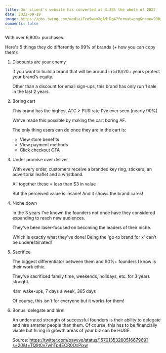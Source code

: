 ```yaml
---
title: Our client's website has converted at 4.38% the whole of 2022
date: 2022-09-19
image: https://pbs.twimg.com/media/Fco9wamXgAMiDq4?format=png&name=900x900
comments: false
---
```

With over 6,800+ purchases. 

Here's 5 things they do differently to 99% of brands (+ how you can copy them):

1. Discounts are your enemy

   If you want to build a brand that will be around in 5/10/20+ years protect your brand's equity.
  
   Other than a discount for email sign-ups, this brand has only run 1 sale in the last 2 years.

2. Boring cart
  
   This brand has the highest ATC > PUR rate I've ever seen (nearly 90%)
  
   We've made this possible by making the cart boring AF. 
  
   The only thing users can do once they are in the cart is:

   * View store benefits
   * View payment methods
   * Click checkout CTA

3. Under promise over deliver
  
   With every order, customers receive a branded key ring, stickers, an advertorial leaflet and a wristband.
  
   All together these = less than $3 in value
  
   But the perceived value is insane! And it shows the brand cares!


4. Niche down
  
   In the 3 years I've known the founders not once have they considered expanding to reach new audiences.
  
   They've been laser-focused on becoming the leaders of their niche.
  
   Which is exactly what they've done! Being the 'go-to brand for x' can't be underestimated!

5. Sacrifice
  
   The biggest differentiator between them and 90%+ founders I know is their work ethic.
  
   They've sacrificed family time, weekends, holidays, etc. for 3 years straight.
  
   4am wake-ups, 7 days a week, 365 days
  
   Of course, this isn't for everyone but it works for them!

6. Bonus: delegate and hire!

   An underrated strength of successful founders is their ability to delegate and hire smarter people than them. 
   Of course, this has to be financially viable but hiring in growth areas of your biz can be HUGE.

   S﻿ource: <https://twitter.com/pavvvo/status/1570135326051667969?s=20&t=TQ9t0v7whTp4ECR0OsPixw>